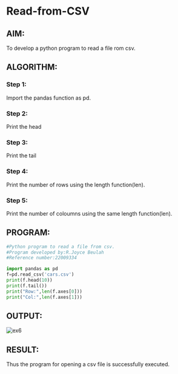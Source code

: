 # Read-from-CSV

## AIM:
To develop a python program to read a file rom csv.
## ALGORITHM:
### Step 1:
Import the pandas function as pd.
### Step 2:
Print the head 
### Step 3:
Print the tail
### Step 4:
Print the number of rows using the length function(len).
### Step 5:
Print the number of coloumns using the same length function(len).

## PROGRAM:
```py
#Python program to read a file from csv.
#Program developed by:R.Joyce Beulah
#Reference number:22009334

import pandas as pd
f=pd.read_csv('cars.csv')
print(f.head(10))
print(f.tail())
print("Row:",len(f.axes[0]))
print("Col:",len(f.axes[1]))
```
## OUTPUT:
![ex6](https://user-images.githubusercontent.com/91368803/215014972-96a2086b-c270-42de-941e-a6a3e0d52a52.png)


## RESULT:
Thus the program for opening a csv file is successfully executed.

